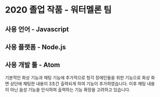 # 2020 졸업 작품 - 워터멜론 팀
## 사용 언어 - Javascript
## 사용 플랫폼 - Node.js
## 사용 개발 툴 - Atom

기본적인 화상 기능과 채팅 기능에 추가적으로 청각 장애인들을 위한 기능으로 화상 화면 상단에 채팅한 내용이 3초간 출력되게 하여 기능이 추가하였습니다.
이후 채팅 내용이 아닌 음성 기능을 인식하여 출력하는 기능 확장을 고려하고 있습니다.

